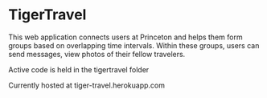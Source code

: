 # TigerTravel

This web application connects users at Princeton and helps them form groups based on overlapping time intervals. Within these groups, users can send messages, view photos of their fellow travelers. 

Active code is held in the tigertravel folder

Currently hosted at tiger-travel.herokuapp.com
